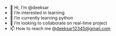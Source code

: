 - 👋 Hi, I’m @deeksar
- 👀 I’m interested in learning 
- 🌱 I’m currently learning python 
- 💞️ I’m looking to collaborate on real-time project
- 📫 How to reach me @deeksar12345@gmail.com

<!---
deeksar/deeksar is a ✨ special ✨ repository because its `README.md` (this file) appears on your GitHub profile.
You can click the Preview link to take a look at your changes.
--->
